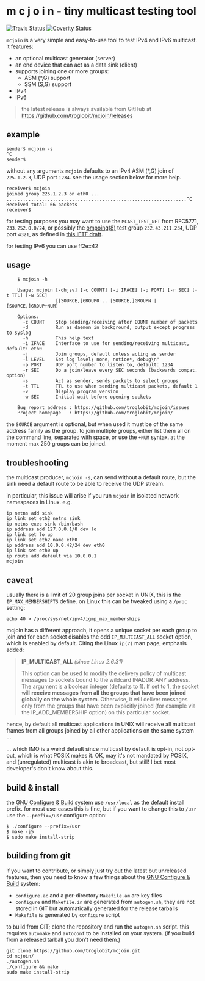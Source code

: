 m c j o i n - tiny multicast testing tool
=========================================
[![Travis Status][]][Travis] [![Coverity Status][]][Coverity Scan]

`mcjoin` is a very simple and easy-to-use tool to test IPv4 and IPv6
multicast.  it features:

- an optional multicast generator (server)
- an end device that can act as a data sink (client)
- supports joining one or more groups:
  - ASM (*,G) support
  - SSM (S,G) support
- IPv4
- IPv6

> the latest release is always available from GitHub at  
> https://github.com/troglobit/mcjoin/releases


example
-------

```shell
sender$ mcjoin -s
^C
sender$
```

without any arguments `mcjoin` defaults to an IPv4 ASM (*,G) join of
`225.1.2.3`, UDP port `1234`.  see the usage section below for more
help.

```shell
receiver$ mcjoin
joined group 225.1.2.3 on eth0 ...
..................................................................^C
Received total: 66 packets
receiver$
```

for testing purposes you may want to use the `MCAST_TEST_NET` from
RFC5771, `233.252.0.0/24`, or possibly the [ompoing(8)][1] test group
`232.43.211.234`, UDP port `4321`, as defined in [this IETF draft][2].

for testing IPv6 you can use ff2e::42


usage
-----

```shell
    $ mcjoin -h
    
    Usage: mcjoin [-dhjsv] [-c COUNT] [-i IFACE] [-p PORT] [-r SEC] [-t TTL] [-w SEC]
                  [[SOURCE,]GROUP0 .. [SOURCE,]GROUPN | [SOURCE,]GROUP+NUM]
    
    Options:
      -c COUNT    Stop sending/receiving after COUNT number of packets
      -d          Run as daemon in background, output except progress to syslog
      -h          This help text
      -i IFACE    Interface to use for sending/receiving multicast, default: eth0
      -j          Join groups, default unless acting as sender
      -l LEVEL    Set log level; none, notice*, debug\n"
      -p PORT     UDP port number to listen to, default: 1234
      -r SEC      Do a join/leave every SEC seconds (backwards compat. option)
      -s          Act as sender, sends packets to select groups
      -t TTL      TTL to use when sending multicast packets, default 1
      -v          Display program version
	  -w SEC      Initial wait before opening sockets
    
    Bug report address : https://github.com/troglobit/mcjoin/issues
    Project homepage   : https://github.com/troglobit/mcjoin/
```

the `SOURCE` argument is optional, but when used it must be of the same
address family as the group.  to join multiple groups, either list them
all on the command line, separated with space, or use the `+NUM` syntax.
at the moment max 250 groups can be joined.


troubleshooting
---------------

the multicast producer, `mcjoin -s`, can send without a default route,
but the sink need a default route to be able to receive the UDP stream.

in particular, this issue will arise if you run `mcjoin` in isolated
network namespaces in Linux.  e.g.

    ip netns add sink
    ip link set eth2 netns sink
    ip netns exec sink /bin/bash
    ip address add 127.0.0.1/8 dev lo
    ip link set lo up
    ip link set eth2 name eth0
    ip address add 10.0.0.42/24 dev eth0
    ip link set eth0 up
    ip route add default via 10.0.0.1
    mcjoin


caveat
------

usually there is a limit of 20 group joins per socket in UNIX, this is
the `IP_MAX_MEMBERSHIPTS` define.  on Linux this can be tweaked using a
`/proc` setting:

    echo 40 > /proc/sys/net/ipv4/igmp_max_memberships

mcjoin has a different approach, it opens a unique socket per each group
to join and for each socket disables the odd `IP_MULTICAST_ALL` socket
option, which is enabled by default.  Citing the Linux `ip(7)` man page,
emphasis added:

> **IP_MULTICAST_ALL** *(since Linux 2.6.31)*
>
> This option can be used to modify the delivery policy of multicast
> messages to sockets bound to the wildcard INADDR_ANY address.  The
> argument is a boolean integer (defaults to 1).  If set to 1, the
> socket will **receive messages from all the groups that have been
> joined globally on the whole system**.  Otherwise, it will deliver
> messages only from the groups that have been explicitly joined (for
> example via the IP_ADD_MEMBERSHIP option) on this particular socket.

hence, by default all multicast applications in UNIX will receive all
multicast frames from all groups joined by all other applications on
the same system ...

... which IMO is a weird default since multicast by default is opt-in,
not opt-out, which is what POSIX makes it.  OK, may it's not mandated by
POSIX, and (unregulated) multicast is akin to broadcast, but still!  I
bet most developer's don't know about this.


build & install
---------------

the [GNU Configure & Build][buildsystem] system use `/usr/local` as the
default install prefix.  for most use-cases this is fine, but if you
want to change this to `/usr` use the `--prefix=/usr` configure option:

    $ ./configure --prefix=/usr
    $ make -j5
    $ sudo make install-strip


building from git
-----------------

if you want to contribute, or simply just try out the latest but
unreleased features, then you need to know a few things about the
[GNU Configure & Build][buildsystem] system:

- `configure.ac` and a per-directory `Makefile.am` are key files
- `configure` and `Makefile.in` are generated from `autogen.sh`,
  they are not stored in GIT but automatically generated for the
  release tarballs
- `Makefile` is generated by `configure` script

to build from GIT; clone the repository and run the `autogen.sh` script.
this requires `automake` and `autoconf` to be installed on your system.
(if you build from a released tarball you don't need them.)

    git clone https://github.com/troglobit/mcjoin.git
    cd mcjoin/
    ./autogen.sh
    ./configure && make
    sudo make install-strip


[1]:               https://github.com/troglobit/omping
[2]:               http://tools.ietf.org/html/draft-ietf-mboned-ssmping-08
[Travis]:          https://travis-ci.org/troglobit/mcjoin
[Travis Status]:   https://travis-ci.org/troglobit/mcjoin.png?branch=master
[Coverity Scan]:   https://scan.coverity.com/projects/9108
[Coverity Status]: https://scan.coverity.com/projects/9108/badge.svg
[buildsystem]:     https://airs.com/ian/configure/
